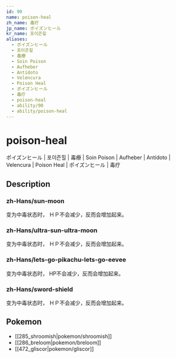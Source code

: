 ```yaml
---
id: 90
name: poison-heal
zh_name: 毒疗
jp_name: ポイズンヒール
kr_name: 포이즌힐
aliases:
  - ポイズンヒール
  - 포이즌힐
  - 毒療
  - Soin Poison
  - Aufheber
  - Antídoto
  - Velencura
  - Poison Heal
  - ポイズンヒール
  - 毒疗
  - poison-heal
  - ability/90
  - ability/poison-heal
---
```

# poison-heal

ポイズンヒール | 포이즌힐 | 毒療 | Soin Poison | Aufheber | Antídoto | Velencura | Poison Heal | ポイズンヒール | 毒疗

## Description

### zh-Hans/sun-moon

变为中毒状态时，
ＨＰ不会减少，反而会增加起来。

### zh-Hans/ultra-sun-ultra-moon

变为中毒状态时，
ＨＰ不会减少，反而会增加起来。

### zh-Hans/lets-go-pikachu-lets-go-eevee

变为中毒状态时，
HP不会减少，反而会增加起来。

### zh-Hans/sword-shield

变为中毒状态时，
ＨＰ不会减少，反而会增加起来。

## Pokemon

- [[285_shroomish|pokemon/shroomish]]
- [[286_breloom|pokemon/breloom]]
- [[472_gliscor|pokemon/gliscor]]

